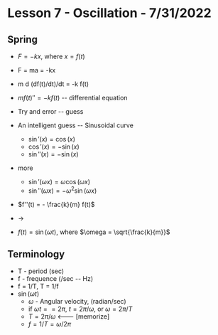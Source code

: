 # Lesson 7 - Oscillation - 7/31/2022

## Spring 
* $F = -kx$, where $x = f(t)$
* F = ma = -kx
* m d (df(t)/dt)/dt = -k f(t)
* $m f(t)'' = -k f(t)$  -- differential equation

* Try and error -- guess 
* An intelligent guess -- Sinusoidal curve 
    * $\sin'(x) = \cos(x)$
    * $\cos'(x) = -\sin(x)$
    * $\sin''(x) = -\sin(x)$
* more
    * $\sin'(\omega x) = \omega \cos(\omega x)$
    * $\sin''(\omega x) = -\omega^2 \sin(\omega x)$
* $f''(t) = - \frac{k}{m} f(t)$
* ->
* $f(t) = \sin(\omega t)$, where $\omega = \sqrt{\frac{k}{m}}$

## Terminology
* T - period (sec)
* f - frequence (/sec -- Hz)
* f = 1/T,   T = 1/f
* $\sin(\omega t)$ 
    * $\omega$ - Angular velocity, (radian/sec)
    * if $\omega t == 2\pi$, $t = 2\pi / \omega$, or $\omega = 2\pi / T$
    * $T = 2\pi / \omega$  <--- [memorize]
    * $f = 1/T = \omega / 2\pi$
   
